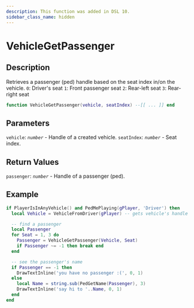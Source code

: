 ```yaml
---
description: This function was added in DSL 10.
sidebar_class_name: hidden
---
```


# VehicleGetPassenger

## Description

Retrieves a passenger (ped) handle based on the seat index in/on the vehicle.
`0`: Driver's seat
`1`: Front passenger seat
`2`: Rear-left seat
`3`: Rear-right seat

```lua
function VehicleGetPassenger(vehicle, seatIndex) --[[ ... ]] end
```

## Parameters

`vehicle`: _`number`_ - Handle of a created vehicle.
`seatIndex`: _`number`_ - Seat index.

## Return Values

`passenger`: _`number`_ - Handle of a passenger (ped).

## Example

```lua
if PlayerIsInAnyVehicle() and PedMePlaying(gPlayer, 'Driver') then
  local Vehicle = VehicleFromDriver(gPlayer) -- gets vehicle's handle

  -- find a passenger
  local Passenger
  for Seat = 1, 3 do
    Passenger = VehicleGetPassenger(Vehicle, Seat)
    if Passenger ~= -1 then break end
  end

  -- see the passenger's name
  if Passenger == -1 then
    DrawTextInline('you have no passenger :(', 0, 1)
  else
    local Name = string.sub(PedGetName(Passenger), 3)
    DrawTextInline('say hi to '..Name, 0, 1)
  end
end
```


